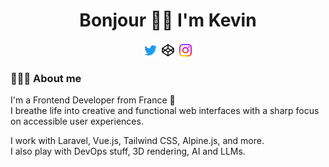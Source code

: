 <h1 align="center">Bonjour 👋🏻 I'm Kevin</h1>

<p align="center">
<a target="_blank" href="https://twitter.com/manoz"><img align="center" alt="Follow me on Twitter" width="24px" src="./assets/Twitter.svg" /></a>
<a target="_blank" href="https://codepen.io/Manoz"><img align="center" alt="Find me on Codepen" width="24px" src="./assets/Codepen.svg" /></a>
<a target="_blank" href="instagram.com/manoz_"><img align="center" alt="Follow me on Instagram" width="24px" src="./assets/Instagram.svg" /></a>
</p>

### 🙋🏻‍♂️ About me

I'm a Frontend Developer from France 🥖  
I breathe life into creative and functional web interfaces with a sharp focus on accessible user experiences.  

I work with Laravel, Vue.js, Tailwind CSS, Alpine.js, and more.  
I also play with DevOps stuff, 3D rendering, AI and LLMs.

